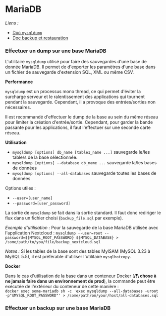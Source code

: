 # MariaDB
_Liens :_
* [Doc `mysqldump`](https://mariadb.com/kb/en/mariadb/mysqldump/)
* [Doc backup et restauration](https://mariadb.com/kb/en/mariadb/backup-and-restore-overview/)

### Effectuer un dump sur une base MariaDB

L'utilitaire `mysqldump` utilisé pour faire des sauvegardes d'une base de donnée MariaDB. Il permet de d'exporter les paramètres d'une base dans un fichier de sauvegarde d'extension SQL, XML ou même CSV.

**Performance**

`mysqldump` est un processus mono thread, ce qui permet d'éviter la surcharge serveur et le ralentissement des applications qui tournent pendant la sauvegarde. Cependant, il a provoque des entrées/sorties non nécessaires.

Il est recommandé d'effectuer le dump de la base au sein du même réseau pour limiter la création d'entrée/sortie. Cependant, pour garder la bande passante pour les applications, il faut l'effectuer sur une seconde carte réseau.

**Utilisation**

* `mysqldump [options] db_name [table1_name ...]` sauvegarde le/les table/s de la base sélectionnée.
* `mysqldump [options] --database db_name ...` sauvegarde la/les bases de données
* `mysqldump [options] --all-databases` sauvegarde toutes les bases de données

Options utiles :
* `--user=[user_name]`
* `--password=[user_password]`

La sortie de `mysqldump` se fait dans la sortie standard. Il faut donc rediriger le flux dans un fichier choisi (`backup_file.sql` par exemple).

_Exemple d'utilisation :_
Pour la sauvegarde de la base MariaDB utilisée avec l'application Nextcloud :
`mysqldump --user=root --password=${MYSQL_ROOT_PASSWORD} ${MYSQL_DATABASE} > /some/path/to/you/file/backup_nextcloud.sql`

_Notes :_ Si les tables de la base sont des tables MylSAM (MySQL 3.23 à MySQL 5.5), il est préférable d'utiliser l'utilitaire `mysqlhotcopy`.

**Docker**

Dans le cas d'utilisation de la base dans un conteneur Docker (**/!\ chose à ne jamais faire dans un environnement de prod**), la commande peut être exécutée de l'extérieur du conteneur de cette manière :  
`docker exec some-mariadb sh -c 'exec mysqldump --all-databases -uroot -p"$MYSQL_ROOT_PASSWORD"' > /some/path/on/your/host/all-databases.sql`

### Effectuer un backup sur une base MariaDB
